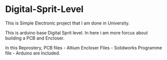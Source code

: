 # Digital-Sprit-Level
This is Simple Electronic project that I am done in University.


This is arduino base Digital Sprit level.
In here i am more forcus about building a PCB and Encloser.

In this Reprostery, 
  PCB files - Altium
  Encloser FIles - Solidworks
  Programme file - Arduino 
are Included.

  
